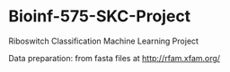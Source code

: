 # Bioinf-575-SKC-Project
Riboswitch Classification Machine Learning Project

Data preparation: from fasta files at http://rfam.xfam.org/
